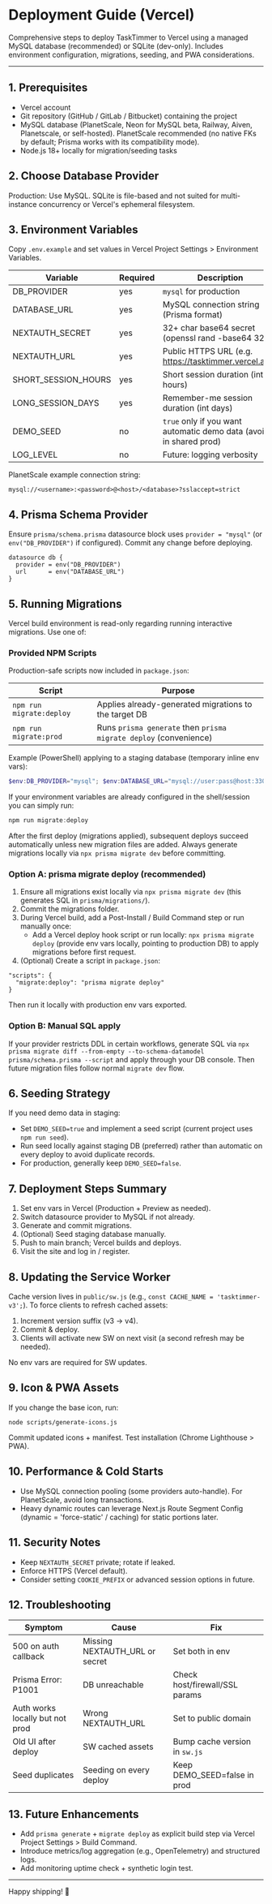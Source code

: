 # Deployment Guide (Vercel)

Comprehensive steps to deploy TaskTimmer to Vercel using a managed MySQL database (recommended) or SQLite (dev-only). Includes environment configuration, migrations, seeding, and PWA considerations.

---
## 1. Prerequisites
- Vercel account
- Git repository (GitHub / GitLab / Bitbucket) containing the project
- MySQL database (PlanetScale, Neon for MySQL beta, Railway, Aiven, Planetscale, or self-hosted). PlanetScale recommended (no native FKs by default; Prisma works with its compatibility mode).
- Node.js 18+ locally for migration/seeding tasks

## 2. Choose Database Provider
Production: Use MySQL. SQLite is file-based and not suited for multi-instance concurrency or Vercel's ephemeral filesystem.

## 3. Environment Variables
Copy `.env.example` and set values in Vercel Project Settings > Environment Variables.

| Variable | Required | Description |
|----------|----------|-------------|
| DB_PROVIDER | yes | `mysql` for production |
| DATABASE_URL | yes | MySQL connection string (Prisma format) |
| NEXTAUTH_SECRET | yes | 32+ char base64 secret (openssl rand -base64 32) |
| NEXTAUTH_URL | yes | Public HTTPS URL (e.g. https://tasktimmer.vercel.app) |
| SHORT_SESSION_HOURS | yes | Short session duration (int hours) |
| LONG_SESSION_DAYS | yes | Remember-me session duration (int days) |
| DEMO_SEED | no  | `true` only if you want automatic demo data (avoid in shared prod) |
| LOG_LEVEL | no  | Future: logging verbosity |

PlanetScale example connection string:
```
mysql://<username>:<password>@<host>/<database>?sslaccept=strict
```

## 4. Prisma Schema Provider
Ensure `prisma/schema.prisma` datasource block uses `provider = "mysql"` (or `env("DB_PROVIDER")` if configured). Commit any change before deploying.

```
datasource db {
  provider = env("DB_PROVIDER")
  url      = env("DATABASE_URL")
}
```

## 5. Running Migrations
Vercel build environment is read-only regarding running interactive migrations. Use one of:

### Provided NPM Scripts
Production-safe scripts now included in `package.json`:

| Script | Purpose |
|--------|---------|
| `npm run migrate:deploy` | Applies already-generated migrations to the target DB |
| `npm run migrate:prod` | Runs `prisma generate` then `prisma migrate deploy` (convenience) |

Example (PowerShell) applying to a staging database (temporary inline env vars):
```powershell
$env:DB_PROVIDER="mysql"; $env:DATABASE_URL="mysql://user:pass@host:3306/db"; $env:NEXTAUTH_SECRET="base64secret"; npm run migrate:prod
```

If your environment variables are already configured in the shell/session you can simply run:
```powershell
npm run migrate:deploy
```

After the first deploy (migrations applied), subsequent deploys succeed automatically unless new migration files are added. Always generate migrations locally via `npx prisma migrate dev` before committing.

### Option A: prisma migrate deploy (recommended)
1. Ensure all migrations exist locally via `npx prisma migrate dev` (this generates SQL in `prisma/migrations/`).
2. Commit the migrations folder.
3. During Vercel build, add a Post-Install / Build Command step or run manually once:
   - Add a Vercel deploy hook script or run locally: `npx prisma migrate deploy` (provide env vars locally, pointing to production DB) to apply migrations before first request.
4. (Optional) Create a script in `package.json`:
```
"scripts": {
  "migrate:deploy": "prisma migrate deploy"
}
```
Then run it locally with production env vars exported.

### Option B: Manual SQL apply
If your provider restricts DDL in certain workflows, generate SQL via `npx prisma migrate diff --from-empty --to-schema-datamodel prisma/schema.prisma --script` and apply through your DB console. Then future migration files follow normal `migrate dev` flow.

## 6. Seeding Strategy
If you need demo data in staging:
- Set `DEMO_SEED=true` and implement a seed script (current project uses `npm run seed`).
- Run seed locally against staging DB (preferred) rather than automatic on every deploy to avoid duplicate records.
- For production, generally keep `DEMO_SEED=false`.

## 7. Deployment Steps Summary
1. Set env vars in Vercel (Production + Preview as needed).
2. Switch datasource provider to MySQL if not already.
3. Generate and commit migrations.
4. (Optional) Seed staging database manually.
5. Push to main branch; Vercel builds and deploys.
6. Visit the site and log in / register.

## 8. Updating the Service Worker
Cache version lives in `public/sw.js` (e.g., `const CACHE_NAME = 'tasktimmer-v3';`). To force clients to refresh cached assets:
1. Increment version suffix (v3 -> v4).
2. Commit & deploy.
3. Clients will activate new SW on next visit (a second refresh may be needed).

No env vars are required for SW updates.

## 9. Icon & PWA Assets
If you change the base icon, run:
```
node scripts/generate-icons.js
```
Commit updated icons + manifest. Test installation (Chrome Lighthouse > PWA).

## 10. Performance & Cold Starts
- Use MySQL connection pooling (some providers auto-handle). For PlanetScale, avoid long transactions.
- Heavy dynamic routes can leverage Next.js Route Segment Config (dynamic = 'force-static' / caching) for static portions later.

## 11. Security Notes
- Keep `NEXTAUTH_SECRET` private; rotate if leaked.
- Enforce HTTPS (Vercel default).
- Consider setting `COOKIE_PREFIX` or advanced session options in future.

## 12. Troubleshooting
| Symptom | Cause | Fix |
|---------|-------|-----|
| 500 on auth callback | Missing NEXTAUTH_URL or secret | Set both in env |
| Prisma Error: P1001 | DB unreachable | Check host/firewall/SSL params |
| Auth works locally but not prod | Wrong NEXTAUTH_URL | Set to public domain |
| Old UI after deploy | SW cached assets | Bump cache version in `sw.js` |
| Seed duplicates | Seeding on every deploy | Keep DEMO_SEED=false in prod |

## 13. Future Enhancements
- Add `prisma generate` + `migrate deploy` as explicit build step via Vercel Project Settings > Build Command.
- Introduce metrics/log aggregation (e.g., OpenTelemetry) and structured logs.
- Add monitoring uptime check + synthetic login test.

---
Happy shipping! 🚀
